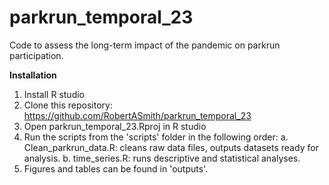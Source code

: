 # parkrun_temporal_23
Code to assess the long-term impact of the pandemic on parkrun participation.


**Installation**
1. Install R studio
2. Clone this repository: https://github.com/RobertASmith/parkrun_temporal_23
3. Open parkrun_temporal_23.Rproj in R studio
4. Run the scripts from the 'scripts' folder in the following order:
  a. Clean_parkrun_data.R: cleans raw data files, outputs datasets ready for analysis.
  b. time_series.R: runs descriptive and statistical analyses.
5. Figures and tables can be found in 'outputs'.
